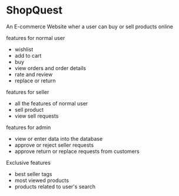 # ShopQuest
An E-commerce Website wher a user can buy or sell products online

features for normal user 
- wishlist
- add to cart
- buy
- view orders and order details
- rate and review 
- replace or return

features for seller
- all the features of normal user
- sell product
- view sell requests

features for admin
- view or enter data into the database
- approve or reject seller requests
- approve return or replace requests from customers

Exclusive features
- best seller tags
- most viewed products
- products related to user's search
